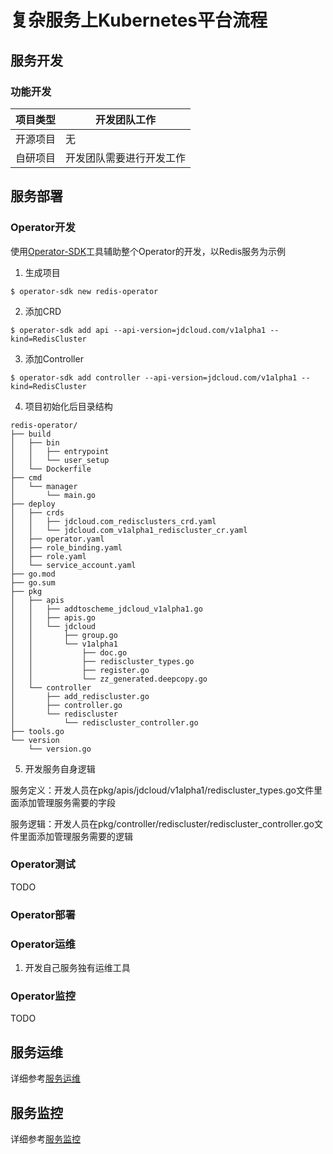 # 复杂服务上Kubernetes平台流程

## 服务开发

### 功能开发

|   项目类型   |    开发团队工作          |
|--------------|----------------------------|
|开源项目      |        无                   |
|自研项目      |开发团队需要进行开发工作    |

## 服务部署

### Operator开发

使用[Operator-SDK](https://github.com/operator-framework/operator-sdk)工具辅助整个Operator的开发，以Redis服务为示例

1. 生成项目

```
$ operator-sdk new redis-operator
```

2. 添加CRD

```
$ operator-sdk add api --api-version=jdcloud.com/v1alpha1 --kind=RedisCluster
```

3. 添加Controller

```
$ operator-sdk add controller --api-version=jdcloud.com/v1alpha1 --kind=RedisCluster
```

4. 项目初始化后目录结构

```
redis-operator/
├── build
│   ├── bin
│   │   ├── entrypoint
│   │   └── user_setup
│   └── Dockerfile
├── cmd
│   └── manager
│       └── main.go
├── deploy
│   ├── crds
│   │   ├── jdcloud.com_redisclusters_crd.yaml
│   │   └── jdcloud.com_v1alpha1_rediscluster_cr.yaml
│   ├── operator.yaml
│   ├── role_binding.yaml
│   ├── role.yaml
│   └── service_account.yaml
├── go.mod
├── go.sum
├── pkg
│   ├── apis
│   │   ├── addtoscheme_jdcloud_v1alpha1.go
│   │   ├── apis.go
│   │   └── jdcloud
│   │       ├── group.go
│   │       └── v1alpha1
│   │           ├── doc.go
│   │           ├── rediscluster_types.go
│   │           ├── register.go
│   │           └── zz_generated.deepcopy.go
│   └── controller
│       ├── add_rediscluster.go
│       ├── controller.go
│       └── rediscluster
│           └── rediscluster_controller.go
├── tools.go
└── version
    └── version.go
```

5. 开发服务自身逻辑

服务定义：开发人员在pkg/apis/jdcloud/v1alpha1/rediscluster_types.go文件里面添加管理服务需要的字段

服务逻辑：开发人员在pkg/controller/rediscluster/rediscluster_controller.go文件里面添加管理服务需要的逻辑

### Operator测试

TODO

### Operator部署


### Operator运维

1. 开发自己服务独有运维工具

### Operator监控

TODO

## 服务运维

详细参考[服务运维](./service-operations-on-kubernetes.md)

## 服务监控

详细参考[服务监控](./service-metric-on-kubernetes.md)